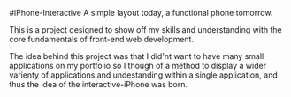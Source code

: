 #iPhone-Interactive
A simple layout today, a functional phone tomorrow.

This is a project designed to show off my skills and understanding with the core fundamentals of front-end web development.

The idea behind this project was that I did'nt want to have many small applications on my portfolio so I though of a method to display a wider varienty of applications and undestanding within a single application, and thus the idea of the interactive-iPhone was born.